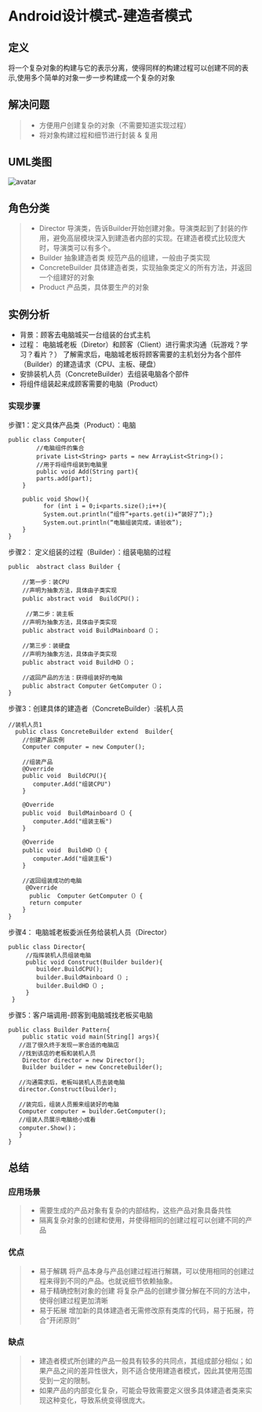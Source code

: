 # Android设计模式-建造者模式

## 定义
将一个复杂对象的构建与它的表示分离，使得同样的构建过程可以创建不同的表示,使用多个简单的对象一步一步构建成一个复杂的对象

## 解决问题
>* 方便用户创建复杂的对象（不需要知道实现过程）
>* 将对象构建过程和细节进行封装 & 复用

## UML类图
![avatar](/Users/lm194/Desktop/builder-uml.png)

## 角色分类
>* Director 导演类，告诉Builder开始创建对象。导演类起到了封装的作用，避免高层模块深入到建造者内部的实现。在建造者模式比较庞大时，导演类可以有多个。
>* Builder 抽象建造者类 规范产品的组建，一般由子类实现
>* ConcreteBuilder 具体建造者类，实现抽象类定义的所有方法，并返回一个组建好的对象
>* Product 产品类，具体要生产的对象

## 实例分析
* 背景：顾客去电脑城买一台组装的台式主机
* 过程：
电脑城老板（Diretor）和顾客（Client）进行需求沟通（玩游戏？学习？看片？）
了解需求后，电脑城老板将顾客需要的主机划分为各个部件（Builder）的建造请求（CPU、主板、硬盘）
* 安排装机人员（ConcreteBuilder）去组装电脑各个部件
* 将组件组装起来成顾客需要的电脑（Product）

### 实现步骤
步骤1：定义具体产品类（Product）：电脑
```
public class Computer{
    	//电脑组件的集合
    	private List<String> parts = new ArrayList<String>()；
    	//用于将组件组装到电脑里
    	public void Add(String part){
    	parts.add(part);
	}
    
    public void Show(){
          for (int i = 0;i<parts.size();i++){    
          System.out.println(“组件”+parts.get(i)+“装好了”);}
          System.out.println(“电脑组装完成，请验收”);
	}
}
```
步骤2： 定义组装的过程（Builder）：组装电脑的过程
```
public  abstract class Builder {  

    //第一步：装CPU
    //声明为抽象方法，具体由子类实现 
    public abstract void  BuildCPU()；

     //第二步：装主板
   	//声明为抽象方法，具体由子类实现 
    public abstract void BuildMainboard（）；

	//第三步：装硬盘
	//声明为抽象方法，具体由子类实现 
    public abstract void BuildHD（）；

	//返回产品的方法：获得组装好的电脑
    public abstract Computer GetComputer（）；
}
```
步骤3：创建具体的建造者（ConcreteBuilder）:装机人员
```
//装机人员1
  public class ConcreteBuilder extend  Builder{
    //创建产品实例
    Computer computer = new Computer();

    //组装产品
    @Override
    public void  BuildCPU(){  
       computer.Add("组装CPU")
    }  

    @Override
    public void  BuildMainboard（）{  
       computer.Add("组装主板")
    }  

    @Override
    public void  BuildHD（）{  
       computer.Add("组装主板")
    }  

    //返回组装成功的电脑
     @Override
      public  Computer GetComputer（）{  
      return computer
    }  
}
```

步骤4： 电脑城老板委派任务给装机人员（Director）
```
public class Director{
     //指挥装机人员组装电脑
     public void Construct(Builder builder){                    
      	builder.BuildCPU();
      	builder.BuildMainboard（）;
      	builder.BuildHD（）;
     }
 }
 ```
 步骤5：客户端调用-顾客到电脑城找老板买电脑
 ```
 public class Builder Pattern{
 	 public static void main(String[] args){
	//逛了很久终于发现一家合适的电脑店
	//找到该店的老板和装机人员
 	 Director director = new Director();
  	 Builder builder = new ConcreteBuilder();

	//沟通需求后，老板叫装机人员去装电脑
	director.Construct(builder);

	//装完后，组装人员搬来组装好的电脑
	Computer computer = builder.GetComputer();
	//组装人员展示电脑给小成看
	computer.Show()；
    }     
}
```
## 总结
### 应用场景
> * 需要生成的产品对象有复杂的内部结构，这些产品对象具备共性
> * 隔离复杂对象的创建和使用，并使得相同的创建过程可以创建不同的产品
### 优点
>* 易于解耦
将产品本身与产品创建过程进行解耦，可以使用相同的创建过程来得到不同的产品。也就说细节依赖抽象。
>* 易于精确控制对象的创建
将复杂产品的创建步骤分解在不同的方法中，使得创建过程更加清晰
>* 易于拓展
增加新的具体建造者无需修改原有类库的代码，易于拓展，符合“开闭原则“
### 缺点
>* 建造者模式所创建的产品一般具有较多的共同点，其组成部分相似；如果产品之间的差异性很大，则不适合使用建造者模式，因此其使用范围受到一定的限制。
>* 如果产品的内部变化复杂，可能会导致需要定义很多具体建造者类来实现这种变化，导致系统变得很庞大。

